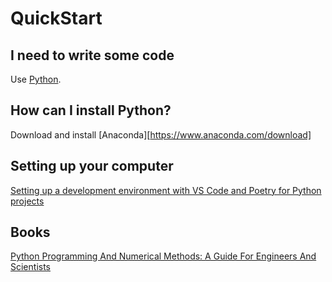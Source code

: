 # QuickStart

## I need to write some code
Use [Python](https://www.python.org).

## How can I install Python?
Download and install [Anaconda][https://www.anaconda.com/download]

## Setting up your computer
[Setting up a development environment with VS Code and Poetry for Python projects](https://gist.github.com/djbower/c66474000029730ac9f8b73b96071db3)

## Books
[Python Programming And Numerical Methods: A Guide For Engineers And Scientists](https://pythonnumericalmethods.berkeley.edu/notebooks/Index.html)
